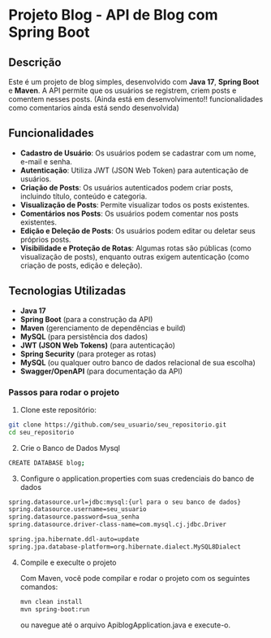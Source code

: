 # Projeto Blog - API de Blog com Spring Boot

## Descrição

Este é um projeto de blog simples, desenvolvido com **Java 17**, **Spring Boot** e **Maven**. A API permite que os usuários se registrem, criem posts e comentem nesses posts. (Ainda está em desenvolvimento!! funcionalidades como comentarios ainda está sendo desenvolvida)

## Funcionalidades

- **Cadastro de Usuário**: Os usuários podem se cadastrar com um nome, e-mail e senha.
- **Autenticação**: Utiliza JWT (JSON Web Token) para autenticação de usuários.
- **Criação de Posts**: Os usuários autenticados podem criar posts, incluindo título, conteúdo e categoria.
- **Visualização de Posts**: Permite visualizar todos os posts existentes.
- **Comentários nos Posts**: Os usuários podem comentar nos posts existentes.
- **Edição e Deleção de Posts**: Os usuários podem editar ou deletar seus próprios posts.
- **Visibilidade e Proteção de Rotas**: Algumas rotas são públicas (como visualização de posts), enquanto outras exigem autenticação (como criação de posts, edição e deleção).
  
## Tecnologias Utilizadas

- **Java 17**
- **Spring Boot** (para a construção da API)
- **Maven** (gerenciamento de dependências e build)
- **MySQL** (para persistência dos dados)
- **JWT (JSON Web Tokens)** (para autenticação)
- **Spring Security** (para proteger as rotas)
- **MySQL** (ou qualquer outro banco de dados relacional de sua escolha)
- **Swagger/OpenAPI** (para documentação da API)

### Passos para rodar o projeto

1. Clone este repositório:

```bash
git clone https://github.com/seu_usuario/seu_repositorio.git
cd seu_repositorio 
```

2. Crie o Banco de Dados Mysql

```bash
CREATE DATABASE blog;
```
3. Configure o application.properties com suas credenciais do banco de dados
```bash
spring.datasource.url=jdbc:mysql:{url para o seu banco de dados}
spring.datasource.username=seu_usuario
spring.datasource.password=sua_senha
spring.datasource.driver-class-name=com.mysql.cj.jdbc.Driver

spring.jpa.hibernate.ddl-auto=update
spring.jpa.database-platform=org.hibernate.dialect.MySQL8Dialect
```

4. Compile e execulte o projeto

    Com Maven, você pode compilar e rodar o projeto com os seguintes comandos:
    
    ```bash
    mvn clean install
    mvn spring-boot:run
    ```
    ou navegue até o arquivo ApiblogApplication.java e execute-o.

